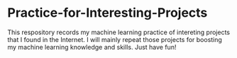 # Practice-for-Interesting-Projects
This respository records my machine learning practice of intereting projects that I found in the Internet. I will mainly repeat those projects for boosting my machine learning knowledge and skills. Just have fun!
